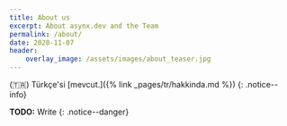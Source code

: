 ```yaml
---
title: About us
excerpt: About asynx.dev and the Team
permalink: /about/
date: 2020-11-07
header:
    overlay_image: /assets/images/about_teaser.jpg
---
```


(🇹🇷) Türkçe'si [mevcut.]({% link _pages/tr/hakkinda.md %})
{: .notice--info}

**TODO:** Write
{: .notice--danger}
